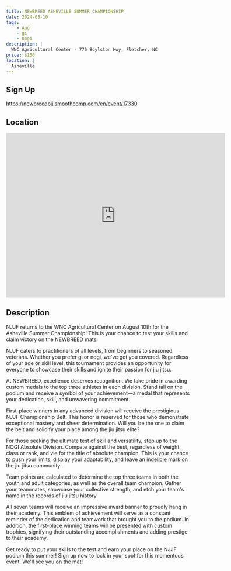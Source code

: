 ```yaml
---
title: NEWBREED ASHEVILLE SUMMER CHAMPIONSHIP
date: 2024-08-10
tags:
    - Aug
    - gi 
    - nogi 
description: |
  WNC Agricultural Center - 775 Boylston Hwy, Fletcher, NC
price: $150
location: |
  Asheville
---
```

## Sign Up
https://newbreedbjj.smoothcomp.com/en/event/17330

## Location
<iframe src="https://www.google.com/maps/embed?pb=!1m18!1m12!1m3!1d12345.6789!2d-82.5310128!3d35.4285930!2m3!1f0!2f0!3f0!3m2!1i1024!2i768!4f13.1!3m3!1m2!1s0x0%3A0x0!2z35.4285930!5e0!3m2!1sen!2sus!4v1234567890" width="600" height="450" style="border:0;" allowfullscreen="" loading="lazy"></iframe>

## Description
NJJF returns to the WNC Agricultural Center on August 10th for the Asheville Summer Championship! This is your chance to test your skills and claim
victory on the NEWBREED mats!


NJJF caters to practitioners of all levels, from beginners to seasoned
veterans. Whether you prefer gi or nogi, we've got you covered.
Regardless of your age or skill level, this tournament provides an
opportunity for everyone to showcase their skills and ignite their
passion for jiu jitsu.


At NEWBREED, excellence deserves recognition.
We take pride in awarding custom medals to the top three athletes in
each division. Stand tall on the podium and receive a symbol of your
achievement—a medal that represents your dedication, skill, and
unwavering commitment.


First-place winners in any advanced division will receive the
prestigious NJJF Championship Belt. This honor is reserved for those who
demonstrate exceptional mastery and sheer determination. Will you be
the one to claim the belt and solidify your place among the jiu jitsu
elite?


For those seeking the ultimate test of skill and versatility, step up to the NOGI Absolute Division. Compete
against the best, regardless of weight class or rank, and vie for the
title of absolute champion. This is your chance to push your limits,
display your adaptability, and leave an indelible mark on the jiu jitsu
community.


Team points are calculated to determine the top
three teams in both the youth and adult categories, as well as the
overall team champion. Gather your teammates, showcase your collective
strength, and etch your team's name in the records of jiu jitsu history.


All seven teams will receive an impressive award banner to proudly hang
in their academy. This emblem of achievement will serve as a constant
reminder of the dedication and teamwork that brought you to the podium.
In addition, the first-place winning teams will be presented with custom
trophies, signifying their outstanding accomplishments and adding
prestige to their academy.


Get ready to put your skills to the test and earn your place on the NJJF
podium this summer! Sign up now to lock in your spot for this momentous
event. We'll see you on the mat!